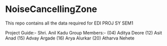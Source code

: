 # NoiseCancellingZone

This repo contains all the data required for EDI PROJ SY SEM1

Project Guide:- Shri. Anil Kadu
Group Members:- (04) Aditya Deore
                (12) Asit Anad
                (15) Advay Argade
                (16) Arya Alurkar
                (20) Atharva Nehete
